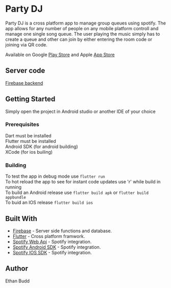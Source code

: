 # Party DJ

Party DJ is a cross platform app to manage group queues using spotify. The app allows for any number of people on any mobile platform
controll and manage one single song queue. The user playing the music simply has to create a queue and other can join by either entering
the room code or joining via QR code.

Available on Google [Play Store](https://play.google.com/store/apps/details?id=dev.budde.spotify_queue) and Apple [App Store](https://apps.apple.com/us/app/party-music-queue/id1497405326?ls=1)

## Server code
[Firebase backend](https://github.com/budde25/queue-backend)

## Getting Started

Simply open the project in Android studio or another IDE of your choice

### Prerequisites
Dart must be installed  
Flutter must be installed  
Android SDK (for android building)  
XCode (for ios builing)  

### Building
To test the app in debug mode use `flutter run`  
To hot reload the app to see for instant code updates use 'r' while build in running  
To build an Android release use  `flutter build apk` or `flutter build appbundle`  
To buid an IOS release `flutter build ios`  

## Built With
* [Firebase](https://firebase.google.com/) - Server side functions and database.  
* [Flutter](https://flutter.dev/) - Cross platform framwork.  
* [Spotify Web Api](https://developer.spotify.com/documentation/web-api/) - Spotify integration.  
* [Spotify Android SDK](https://developer.spotify.com/documentation/android/) - Spotify integration.  
* [Spotify IOS SDK](https://developer.spotify.com/documentation/ios/) - Spotify integration.  

## Author
Ethan Budd
